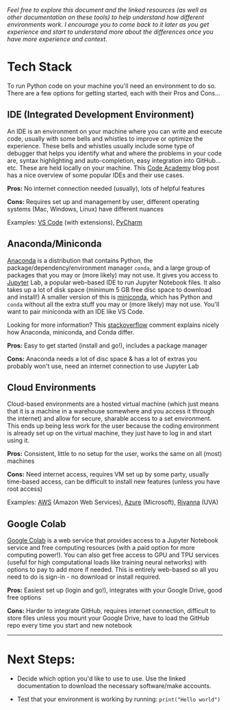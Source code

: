 *Feel free to explore this document and the linked resources (as well as other documentation on these tools) to help understand how different environments work. I encourage you to come back to it later as you get experience and start to understand more about the differences once you have more experience and context.*

# Tech Stack
To run Python code on your machine you'll need an environment to do so. There are a few options for getting started, each with their Pros and Cons...

## IDE (Integrated Development Environment)
An IDE is an environment on your machine where you can write and execute code, usually with some bells and whistles to improve or optimize the experience. These bells and whistles usually include some type of debugger that helps you identify what and where the problems in your code are, syntax highlighting and auto-completion, easy integration into GitHub... etc. These are held locally on your machine. This [Code Academy] blog post has a nice overview of some popular IDEs and their use cases.

**Pros:** No internet connection needed (usually), lots of helpful features 

**Cons:** Requires set up and management by user, different operating systems (Mac, Windows, Linux) have different nuances 

Examples: [VS Code] (with extensions), [PyCharm]

## Anaconda/Miniconda
[Anaconda] is a distribution that contains Python, the package/dependency/environment manager `conda`, and a large group of packages that you may or (more likely) may not use. It gives you access to [Jupyter] Lab, a popular web-based IDE to run Jupyter Notebook files. It also takes up a lot of disk space (minimum 5 GB free disc space to download and install!)
A smaller version of this is [miniconda], which has Python and `conda` without all the extra stuff you may or (more likely) may not use. You'll want to pair miniconda with an IDE like VS Code.

Looking for more information? This [stackoverflow] comment explains nicely how Anaconda, miniconda, and Conda differ.

**Pros:** Easy to get started (install and go!), includes a package manager

**Cons:** Anaconda needs a lot of disc space & has a lot of extras you probably won't use, need an internet connection to use Jupyter Lab

## Cloud Environments
Cloud-based environments are a hosted virtual machine (which just means that it is a machine in a warehouse somewhere and you access it through the internet) and allow for secure, sharable access to a set environment. This ends up being less work for the user because the coding environment is already set up on the virtual machine, they just have to log in and start using it. 

**Pros:** Consistent, little to no setup for the user, works the same on all (most) machines

**Cons:** Need internet access, requires VM set up by some party, usually time-based access, can be difficult to install new features (unless you have root access)

Examples: [AWS] (Amazon Web Services), [Azure] (Microsoft), [Rivanna] (UVA)

## Google Colab
[Google Colab] is a web service that provides access to a Jupyter Notebook service and free computing resources (with a paid option for more computing power!). You can also get free access to GPU and TPU services (useful for high computational loads like training neural networks) with options to pay to add more if needed. This is entirely web-based so all you need to do is sign-in - no download or install required. 

**Pros:** Easiest set up (login and go!), integrates with your Google Drive, good free options

**Cons:** Harder to integrate GitHub, requires internet connection, difficult to store files unless you mount your Google Drive, have to load the GitHub repo every time you start and new notebook

_____________________________
# Next Steps:
- Decide which option you'd like to use to use. Use the linked documentation to download the necessary software/make accounts.​

- Test that your environment is working by running: `print("Hello world")`




[Code Academy]: https://www.codecademy.com/resources/blog/popular-ides-and-code-editors/
[VS Code]: https://code.visualstudio.com/
[PyCharm]: https://www.jetbrains.com/pycharm/
[Anaconda]: https://www.anaconda.com/
[jupyter]: https://jupyter.org/
[Miniconda]: https://docs.conda.io/en/latest/miniconda.html
[stackoverflow]: https://stackoverflow.com/a/58147674
[Google Colab]: https://colab.google/
[AWS]: https://aws.amazon.com/free/?trk=be77f66f-da84-4f51-9483-df3858616660&sc_channel=ps&s_kwcid=AL!4422!10!71124885882247!71125409442309&ef_id=ffd81f313299198b596f7bd5fc2ac01e:G:s&all-free-tier.sort-by=item.additionalFields.SortRank&all-free-tier.sort-order=asc&awsf.Free%20Tier%20Types=*all&awsf.Free%20Tier%20Categories=*all
[Azure]: https://azure.microsoft.com/en-us/resources/cloud-computing-dictionary/what-is-azure/?ef_id=_k_ca7215648395130e6c8671804d1a3f57_k_&OCID=AIDcmm5edswduu_SEM__k_ca7215648395130e6c8671804d1a3f57_k_&msclkid=ca7215648395130e6c8671804d1a3f57
[Rivanna]: https://www.rc.virginia.edu/userinfo/rivanna/overview/
